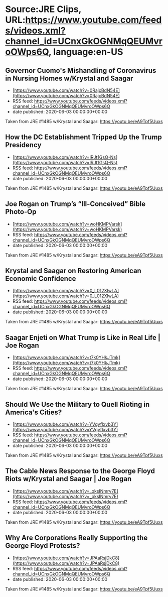 # Source:JRE Clips, URL:https://www.youtube.com/feeds/videos.xml?channel_id=UCnxGkOGNMqQEUMvroOWps6Q, language:en-US

## Governor Cuomo's Mishandling of Coronavirus in Nursing Homes w/Krystal and Saagar
 - [https://www.youtube.com/watch?v=0RajcBdN54E](https://www.youtube.com/watch?v=0RajcBdN54E)
 - RSS feed: https://www.youtube.com/feeds/videos.xml?channel_id=UCnxGkOGNMqQEUMvroOWps6Q
 - date published: 2020-06-03 00:00:00+00:00

Taken from JRE #1485 w/Krystal and Saagar:
https://youtu.be/eA9Tpf5Uuxs

## How the DC Establishment Tripped Up the Trump Presidency
 - [https://www.youtube.com/watch?v=lRJt1GsQ-Ns](https://www.youtube.com/watch?v=lRJt1GsQ-Ns)
 - RSS feed: https://www.youtube.com/feeds/videos.xml?channel_id=UCnxGkOGNMqQEUMvroOWps6Q
 - date published: 2020-06-03 00:00:00+00:00

Taken from JRE #1485 w/Krystal and Saagar: https://youtu.be/eA9Tpf5Uuxs

## Joe Rogan on Trump’s “Ill-Conceived” Bible Photo-Op
 - [https://www.youtube.com/watch?v=woHKMPVarsk](https://www.youtube.com/watch?v=woHKMPVarsk)
 - RSS feed: https://www.youtube.com/feeds/videos.xml?channel_id=UCnxGkOGNMqQEUMvroOWps6Q
 - date published: 2020-06-03 00:00:00+00:00

Taken from JRE #1485 w/Krystal and Saagar: https://youtu.be/eA9Tpf5Uuxs

## Krystal and Saagar on Restoring American Economic Confidence
 - [https://www.youtube.com/watch?v=0_L012XlwLA](https://www.youtube.com/watch?v=0_L012XlwLA)
 - RSS feed: https://www.youtube.com/feeds/videos.xml?channel_id=UCnxGkOGNMqQEUMvroOWps6Q
 - date published: 2020-06-03 00:00:00+00:00

Taken from JRE #1485 w/Krystal and Saagar: https://youtu.be/eA9Tpf5Uuxs

## Saagar Enjeti on What Trump is Like in Real Life | Joe Rogan
 - [https://www.youtube.com/watch?v=t7k0YHkJTmk](https://www.youtube.com/watch?v=t7k0YHkJTmk)
 - RSS feed: https://www.youtube.com/feeds/videos.xml?channel_id=UCnxGkOGNMqQEUMvroOWps6Q
 - date published: 2020-06-03 00:00:00+00:00

Taken from JRE #1485 w/Krystal and Saagar:
https://youtu.be/eA9Tpf5Uuxs

## Should We Use the Military to Quell Rioting in America's Cities?
 - [https://www.youtube.com/watch?v=YVgyfIxvb3Y](https://www.youtube.com/watch?v=YVgyfIxvb3Y)
 - RSS feed: https://www.youtube.com/feeds/videos.xml?channel_id=UCnxGkOGNMqQEUMvroOWps6Q
 - date published: 2020-06-03 00:00:00+00:00

Taken from JRE #1485 w/Krystal and Saagar: 
https://youtu.be/eA9Tpf5Uuxs

## The Cable News Response to the George Floyd Riots w/Krystal and Saagar | Joe Rogan
 - [https://www.youtube.com/watch?v=_oksINmrv7E](https://www.youtube.com/watch?v=_oksINmrv7E)
 - RSS feed: https://www.youtube.com/feeds/videos.xml?channel_id=UCnxGkOGNMqQEUMvroOWps6Q
 - date published: 2020-06-03 00:00:00+00:00

Taken from JRE #1485 w/Krystal and Saagar:
https://youtu.be/eA9Tpf5Uuxs

## Why Are Corporations Really Supporting the George Floyd Protests?
 - [https://www.youtube.com/watch?v=JPAaRsjDkC8](https://www.youtube.com/watch?v=JPAaRsjDkC8)
 - RSS feed: https://www.youtube.com/feeds/videos.xml?channel_id=UCnxGkOGNMqQEUMvroOWps6Q
 - date published: 2020-06-03 00:00:00+00:00

Taken from JRE #1485 w/Krystal and Saagar: https://youtu.be/eA9Tpf5Uuxs

